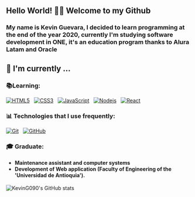 ## Hello World! 👋🏼 Welcome to my Github

### My name is Kevin Guevara, I decided to learn programming at the end of the year 2020, currently I'm studying software development in ONE, it's an education program thanks to Alura Latam and Oracle

 ## :calendar: I'm currently  ...</h2>

 ### :books:Learning:
 [![HTML5](https://img.shields.io/badge/-HTML5-E34F26?style=flat-square&logo=html5&logoColor=white&link=https://github.com/KevinG090/)](https://github.com/KevinG090/)
   &nbsp;&nbsp;[![CSS3](https://img.shields.io/badge/-CSS3-1572B6?style=flat-square&logo=css3&link=https://github.com/KevinG090/)](https://github.com/KevinG090/)
 &nbsp;&nbsp;[![JavaScript](https://img.shields.io/badge/-JavaScript-black?style=flat-square&logo=javascript&link=https://github.com/KevinG090/)](https://github.com/KevinG090/)
 &nbsp;&nbsp;[![Nodejs](https://img.shields.io/badge/-Nodejs-black?style=flat-square&logo=Node.js)](https://github.com/KevinG090/)
 &nbsp;&nbsp;[![React](https://img.shields.io/badge/-React-black?style=flat-square&logo=react&link=https://github.com/KevinG090/)](https://github.com/KevinG090/)
 ### :bar_chart: Technologies that I use frequently: 
 [![Git](https://img.shields.io/badge/-Git-black?style=flat-square&logo=git&link=https://github.com/KevinG090/)](https://github.com/KevinG090/)
 &nbsp;&nbsp;[![GitHub](https://img.shields.io/badge/-GitHub-181717?style=flat-square&logo=github&link=https://github.com/KevinG090/)](https://github.com/KevinG090/)
 ### :mortar_board: Graduate:
 <h4> 

- Maintenance assistant and computer systems
- Development of Web application (Faculty of Engineering of the 'Universidad de Antioquia').
</h4>

![KevinG090's GitHub stats](https://github-readme-stats.vercel.app/api?username=KevinG090&show_icons=true&theme=github_dark)

